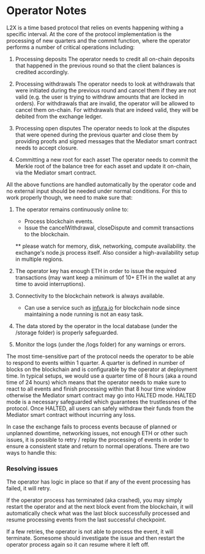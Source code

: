 # Operator Notes

L2X is a time based protocol that relies on events happening withing a specific interval. At the core of the protocol implementation is the processing of new quarters and the commit function, where the operator performs a number of critical operations including:

1. Processing deposits
The operator needs to credit all on-chain deposits that happened in the previous round so that the client balances is credited accordingly.

2. Processing withdrawals
The operator needs to look at withdrawals that were initiated during the previous round and cancel them if they are not valid (e.g. the user is trying to withdraw amounts that are locked in orders). For withdrawals that are invalid, the operator will be allowed to cancel them on-chain.
For withdrawals that are indeed valid, they will be debited from the exchange ledger.

3. Processing open disputes
The operator needs to look at the disputes that were opened during the previous quarter and close them by providing proofs and signed messages that the Mediator smart contract needs to accept closure.

4. Committing a new root for each asset
The operator needs to commit the Merkle root of the balance tree for each asset and update it on-chain, via the Mediator smart contract.

All the above functions are handled automatically by the operator code and no external input should be needed under normal conditions. For this to work properly though, we need to make sure that:

1. The operator remains continuously online to:
    - Process blockchain events.
    - Issue the cancelWithdrawal, closeDispute and commit transactions to the blockchain.

    ** please watch for memory, disk, networking, compute availability. the exchange's node.js process itself. Also consider a high-availability setup in multiple regions.

2. The operator key has enough ETH in order to issue the required transactions (may want keep a minimum of 10+ ETH in the wallet at any time to avoid interruptions).

3. Connectivity to the blockchain network is always available.
    - Can use a service such as [infura.io](http://infura.io/) for blockchain node since maintaining a node running is not an easy task.

4. The data stored by the operator in the local database (under the /storage folder) is properly safeguarded.

5. Monitor the logs (under the /logs folder) for any warnings or errors.

The most time-sensitive part of the protocol needs the operator to be able to respond to events within 1 quarter. A quarter is defined in number of blocks on the blockchain and is configurable by the operator at deployment time. In typical setups, we would use a quarter time of 8 hours (aka a round time of 24 hours) which means that the operator needs to make sure to react to all events and finish processing within that 8 hour time window otherwise the Mediator smart contract may go into HALTED mode. HALTED mode is a necessary safeguarded which guarantees the trustlessnes of the protocol. Once HALTED, all users can safely withdraw their funds from the Mediator smart contract without incurring any loss.

In case the exchange fails to process events because of planned or unplanned downtime, networking issues, not enough ETH or other such issues, it is possible to retry / replay the processing of events in order to ensure a consistent state and return to normal operations. There are two ways to handle this:

### Resolving issues

The operator has logic in place so that if any of the event processing has failed, it will retry.

If the operator process has terminated (aka crashed), you may simply restart the operator and at the next block event from the blockchain, it will automatically check what was the last block successfully processed and resume processing events from the last successful checkpoint.

If a few retries, the operator is not able to process the event, it will terminate. Somesome should investigate the issue and then restart the operator process again so it can resume where it left off.